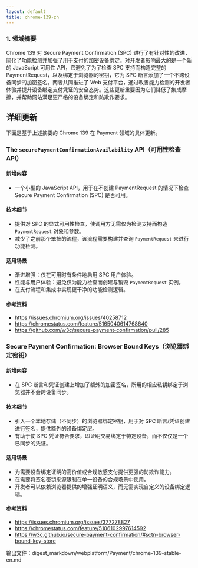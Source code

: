 ```yaml
---
layout: default
title: chrome-139-zh
---
```


### 1. 领域摘要

Chrome 139 对 Secure Payment Confirmation (SPC) 进行了有针对性的改进，简化了功能检测并加强了用于支付的加密设备绑定。对开发者影响最大的是一个新的 JavaScript 可用性 API，它避免了为了检查 SPC 支持而构造完整的 PaymentRequest，以及绑定于浏览器的密钥，它为 SPC 断言添加了一个不跨设备同步的加密签名。两者共同推进了 Web 支付平台，通过改善能力检测的开发者体验并提升设备绑定支付凭证的安全态势。这些更新重要因为它们降低了集成摩擦，并帮助网站满足更严格的设备绑定和防欺诈要求。

## 详细更新

下面是基于上述摘要的 Chrome 139 在 Payment 领域的具体更新。

### The `securePaymentConfirmationAvailability` API（可用性检查 API）

#### 新增内容
- 一个小型的 JavaScript API，用于在不创建 PaymentRequest 的情况下检查 Secure Payment Confirmation (SPC) 是否可用。

#### 技术细节
- 提供对 SPC 的显式可用性检查，使调用方无需仅为检测支持而构造 `PaymentRequest` 对象和参数。
- 减少了之前那个笨拙的流程，该流程需要构建并查询 `PaymentRequest` 来进行功能检测。

#### 适用场景
- 渐进增强：仅在可用时有条件地启用 SPC 用户体验。
- 性能与用户体验：避免仅为能力检查而创建与销毁 `PaymentRequest` 实例。
- 在支付流程和集成中实现更干净的功能检测逻辑。

#### 参考资料
- https://issues.chromium.org/issues/40258712
- https://chromestatus.com/feature/5165040614768640
- https://github.com/w3c/secure-payment-confirmation/pull/285

### Secure Payment Confirmation: Browser Bound Keys（浏览器绑定密钥）

#### 新增内容
- 在 SPC 断言和凭证创建上增加了额外的加密签名，所用的相应私钥绑定于浏览器并不会跨设备同步。

#### 技术细节
- 引入一个本地存储（不同步）的浏览器绑定密钥，用于对 SPC 断言/凭证创建进行签名，提供额外的设备绑定层。
- 有助于使 SPC 凭证符合要求，即证明交易绑定于特定设备，而不仅仅是一个已同步的凭证。

#### 适用场景
- 为需要设备绑定证明的高价值或合规敏感支付提供更强的防欺诈能力。
- 在需要将签名密钥来源限制在单一设备的合规场景中使用。
- 开发者可以依赖浏览器提供的增强证明语义，而无需实现自定义的设备绑定逻辑。

#### 参考资料
- https://issues.chromium.org/issues/377278827
- https://chromestatus.com/feature/5106102997614592
- https://w3c.github.io/secure-payment-confirmation/#sctn-browser-bound-key-store

输出文件：digest_markdown/webplatform/Payment/chrome-139-stable-en.md
